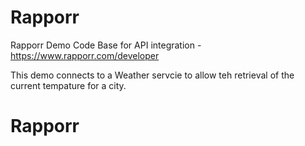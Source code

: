 # Rapporr
Rapporr Demo Code Base for API integration - https://www.rapporr.com/developer


This demo connects to a Weather servcie to allow teh retrieval of the current tempature for a city.

# Rapporr
